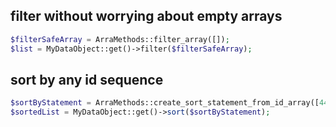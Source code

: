 ## filter without worrying about empty arrays

```php
$filterSafeArray = ArraMethods::filter_array([]);
$list = MyDataObject::get()->filter($filterSafeArray);
```

## sort by any id sequence

```php
$sortByStatement = ArraMethods::create_sort_statement_from_id_array([44,222,434,22,]);
$sortedList = MyDataObject::get()->sort($sortByStatement);

```
